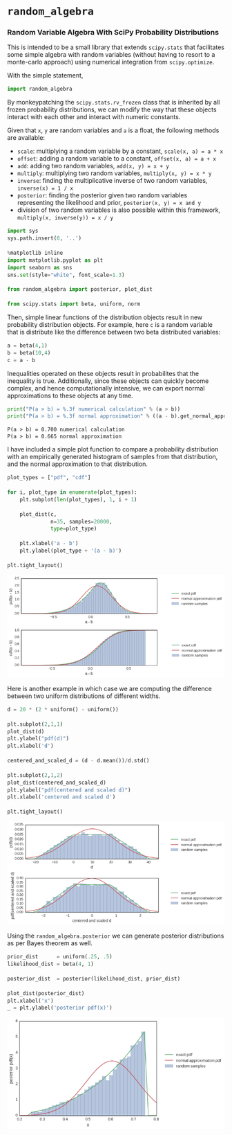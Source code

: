 
# `random_algebra`

### Random Variable Algebra With SciPy Probability Distributions

This is intended to be a small library that extends `scipy.stats` that facilitates some simple algebra with random variables (without having to resort to a monte-carlo approach) using numerical integration from `scipy.optimize`.

With the simple statement,

```python
import random_algebra
```

By monkeypatching the `scipy.stats.rv_frozen` class that is inherited by all frozen probability distributions, we can modify the way that these objects interact with each other and interact with numeric constants. 

Given that `x`, `y` are random variables and `a` is a float, the following methods are available:
- `scale`: multiplying a random variable by a constant, `scale(x, a) = a * x`
- `offset`: adding a random variable to a constant, `offset(x, a) = a + x`
- `add`: adding two random variables, `add(x, y) = x + y`
- `multiply`: multiplying two random variables, `multiply(x, y) = x * y`
- `inverse`: finding the multiplicative inverse of two random variables, `inverse(x) = 1 / x`
- `posterior`: finding the posterior given two random variables representing the likelihood and prior, `posterior(x, y) = x and y`
- division of two random variables is also possible within this framework, `multiply(x, inverse(y)) = x / y`


```python
import sys
sys.path.insert(0, '..')

%matplotlib inline
import matplotlib.pyplot as plt
import seaborn as sns
sns.set(style="white", font_scale=1.3)

from random_algebra import posterior, plot_dist

from scipy.stats import beta, uniform, norm
```

Then, simple linear functions of the distribution objects result in new probability distribution objects. For example, here `c` is a random variable that is distribute like the difference between two beta distributed variables:


```python
a = beta(4,1)
b = beta(10,4)
c = a - b
```

Inequalities operated on these objects result in probabilites that the inequality is true. Additionally, since these objects can quickly become complex, and hence computationally intensive, we can export normal approximations to these objects at any time.


```python
print("P(a > b) = %.3f numerical calculation" % (a > b))
print("P(a > b) = %.3f normal approximation" % ((a - b).get_normal_approx() > 0))
```

    P(a > b) = 0.700 numerical calculation
    P(a > b) = 0.665 normal approximation


I have included a simple plot function to compare a probability distribution with an empirically generated histogram of samples from that distribution, and the normal approximation to that distribution.


```python
plot_types = ["pdf", "cdf"]

for i, plot_type in enumerate(plot_types):
    plt.subplot(len(plot_types), 1, i + 1)
    
    plot_dist(c,
              n=35, samples=20000,
              type=plot_type)
    
    plt.xlabel('a - b')
    plt.ylabel(plot_type + '(a - b)')
    
plt.tight_layout()
```


![png](./images/output_7_0.png)


Here is another example in which case we are computing the difference between two uniform distributions of different widths.


```python
d = 20 * (2 * uniform() - uniform())

plt.subplot(2,1,1)
plot_dist(d)
plt.ylabel("pdf(d)")
plt.xlabel('d')

centered_and_scaled_d = (d - d.mean())/d.std()

plt.subplot(2,1,2)
plot_dist(centered_and_scaled_d)
plt.ylabel("pdf(centered and scaled d)")
plt.xlabel('centered and scaled d')

plt.tight_layout()
```


![png](./images/output_9_0.png)


Using the `random_algebra.posterior` we can generate posterior distributions as per Bayes theorem as well.


```python
prior_dist      = uniform(.25, .5)
likelihood_dist = beta(4, 1)

posterior_dist  = posterior(likelihood_dist, prior_dist)

plot_dist(posterior_dist)
plt.xlabel('x')
_ = plt.ylabel('posterior pdf(x)')
```


![png](./images/output_11_0.png)

